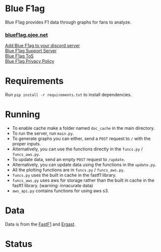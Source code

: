 # Blue F1ag

Blue F1ag provides F1 data through graphs for fans to analyze.

### [bluef1ag.ojee.net](https://bluef1ag.ojee.net)

[Add Blue F1ag to your discord server](https://discord.com/oauth2/authorize?client_id=892359806898303036&permissions=534723947584&scope=bot)  
[Blue F1ag Support Server](https://discord.com/invite/uXY5Va4Jbb)  
[Blue F1ag ToS](https://bluef1ag.ojee.net/tos)  
[Blue F1ag Privacy Policy](https://bluef1ag.ojee.net/priv)  

# Requirements

Run `pip install -r requirements.txt` to install dependencies.

# Running

- To enable cache make a folder named `doc_cache` in the main directory.
- To run the server, run `main.py`.
- To generate graphs you can either, send a `POST` request to `/` with the proper inputs.
- Alternatively, you can use the functions directly in the `funcs.py` / `funcs_aws.py`.
- To update data, send an empty `POST` request to `/update`.
- Alternatively, you can update data using the functions in the `update.py`.
- All the plotting functions are in `funcs.py` / `funcs_aws.py`.
- `funcs.py` uses the built in cache in the fastf1 library.
- `funcs_aws.py` uses aws for storage rather than the built in cache in the fasft1 library. (warning: innacurate data)
- `aws_api.py` contains functions for using aws s3.

# Data

Data is from the [FastF1](https://github.com/theOehrly/Fast-F1) and [Ergast](https://ergast.com/mrd/).

# Status

<!-- health-status -->
